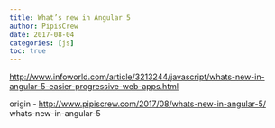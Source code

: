 ```yaml
---
title: What’s new in Angular 5
author: PipisCrew
date: 2017-08-04
categories: [js]
toc: true
---
```


http://www.infoworld.com/article/3213244/javascript/whats-new-in-angular-5-easier-progressive-web-apps.html

origin - http://www.pipiscrew.com/2017/08/whats-new-in-angular-5/ whats-new-in-angular-5